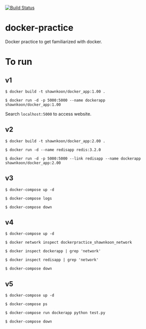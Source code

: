 [![Build Status](https://travis-ci.org/shawnkoon/docker-practice.svg?branch=master)](https://travis-ci.org/shawnkoon/docker-practice)
# docker-practice
Docker practice to get familiarized with docker.

# To run

## v1
`$ docker build -t shawnkoon/docker_app:1.00 .`

`$ docker run -d -p 5000:5000 --name dockerapp shawnkoon/docker_app:1.00`

Search `localhost:5000` to access website.

## v2
`$ docker build -t shawnkoon/docker_app:2.00 .`

`$ docker run -d --name redisapp redis:3.2.0`

`$ docker run -d -p 5000:5000 --link redisapp --name dockerapp shawnkoon/docker_app:2.00`

## v3
`$ docker-compose up -d`

`$ docker-compose logs`

`$ docker-compose down`

## v4
`$ docker-compose up -d`

`$ docker network inspect dockerpractice_shawnkoon_network`

`$ docker inspect dockerapp | grep 'network'`

`$ docker inspect redisapp | grep 'network'`

`$ docker-compose down`

## v5

`$ docker-compose up -d`

`$ docker-compose ps`

`$ docker-compose run dockerapp python test.py`

`$ docker-compose down`
